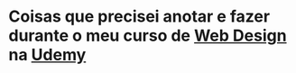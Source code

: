 # Coisas que precisei anotar e fazer durante o meu curso de [Web Design](https://www.udemy.com/course/curso-web-design-fundamentos-aprenda-html-css-e-javascript/) na [Udemy](https://www.udemy.com/)